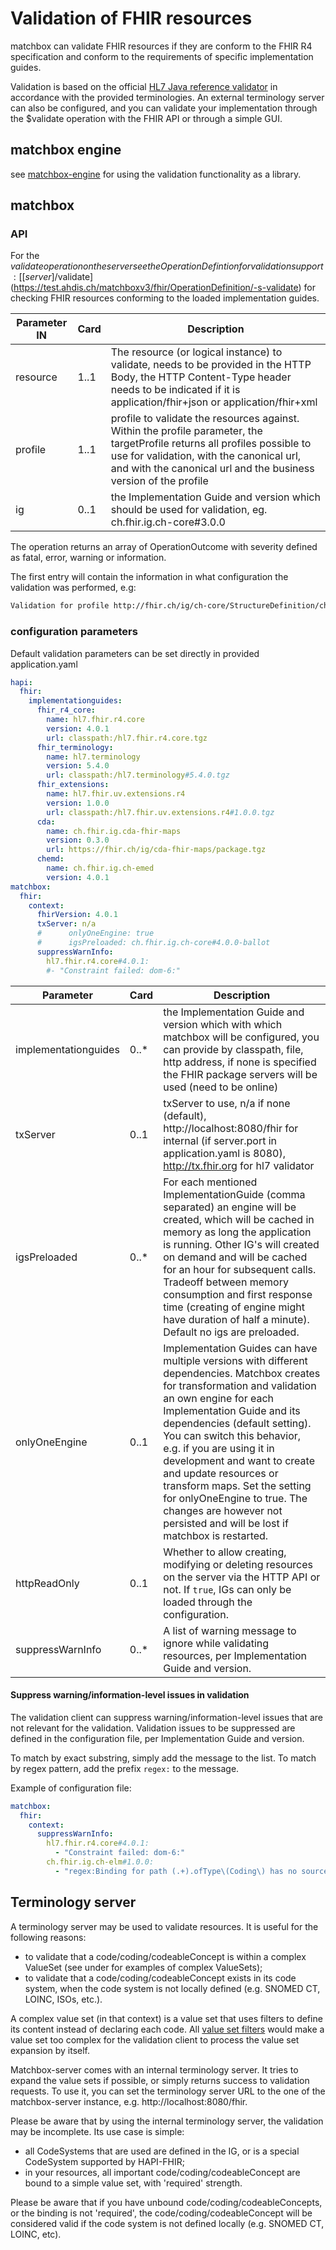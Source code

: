# Validation of FHIR resources

matchbox can validate FHIR resources if they are conform to the FHIR R4 specification
and conform to the requirements of specific implementation guides.

Validation is based on the official [HL7 Java reference validator](https://confluence.hl7.org/display/FHIR/Using+the+FHIR+Validator) in accordance with the provided terminologies. An external terminology server can also be configured, and you can validate your implementation through the $validate operation with the FHIR API or through a simple GUI.

## matchbox engine

see [matchbox-engine](/matchbox-engine) for using the validation functionality as a library.

## matchbox

### API

For the $validate operation on the server see the OperationDefintion for validation support: [[server]/$validate](https://test.ahdis.ch/matchboxv3/fhir/OperationDefinition/-s-validate) for checking FHIR resources conforming to the loaded implementation guides.

| Parameter IN | Card | Description                                                                                                                                                                                                                                |
|--------------|------|--------------------------------------------------------------------------------------------------------------------------------------------------------------------------------------------------------------------------------------------|
| resource     | 1..1 | The resource (or logical instance) to validate, needs to be provided in the HTTP Body, the HTTP Content-Type header needs to be indicated if it is application/fhir+json or application/fhir+xml                                           |
| profile      | 1..1 | profile to validate the resources against. Within the profile parameter, the targetProfile returns all profiles possible to use for validation, with the canonical url, and with the canonical url and the business version of the profile |
| ig           | 0..1 | the Implementation Guide and version which should be used for validation, eg. ch.fhir.ig.ch-core#3.0.0                                                                                                                                     |

The operation returns an array of OperationOutcome with severity defined as fatal, error, warning or information.

The first entry will contain the information in what configuration the validation was performed, e.g:

```bash
Validation for profile http://fhir.ch/ig/ch-core/StructureDefinition/ch-core-patient|3.0.0 (2018-10-15T00:00:00+10:00) with packages: hl7.fhir.xver-extensions#0.0.13, hl7.fhir.r4.core#4.0.1, hl7.terminology#5.1.0, ihe.formatcode.fhir#1.1.0, ch.fhir.ig.ch-epr-term#2.0.8, ch.fhir.ig.ch-core#3.0.0 No Issues detected. Total: 4430ms powered by matchbox-engine 3.1.0, hapi-fhir 6.2.5 and org.hl7.fhir.core 5.6.92 validation parameters Parameters {doNative=false, hintAboutNonMustSupport=false, recursive=false, doDebug=false, assumeValidRestReferences=false, canDoNative=false, noExtensibleBindingMessages=false, noUnicodeBiDiControlChars=false, noInvariants=false, wantInvariantsInMessages=false, txServer='http://tx.fhir.org', lang='null', snomedCT='900000000000207008', targetVer='null', ig=ch.fhir.ig.ch-core#3.0.0, questionnaireMode=CHECK, level=HINTS, mode=VALIDATION, securityChecks=false, crumbTrails=false, forPublication=false, jurisdiction=urn:iso:std:iso:3166#US, allowExampleUrls=false, locale='English', locations={}}
```

### configuration parameters

Default validation parameters can be set directly in provided application.yaml

```yaml
hapi:
  fhir:
    implementationguides:
      fhir_r4_core:
        name: hl7.fhir.r4.core
        version: 4.0.1
        url: classpath:/hl7.fhir.r4.core.tgz
      fhir_terminology:
        name: hl7.terminology
        version: 5.4.0
        url: classpath:/hl7.terminology#5.4.0.tgz
      fhir_extensions:
        name: hl7.fhir.uv.extensions.r4
        version: 1.0.0
        url: classpath:/hl7.fhir.uv.extensions.r4#1.0.0.tgz
      cda:
        name: ch.fhir.ig.cda-fhir-maps
        version: 0.3.0
        url: https://fhir.ch/ig/cda-fhir-maps/package.tgz
      chemd:
        name: ch.fhir.ig.ch-emed
        version: 4.0.1
matchbox:
  fhir:
    context:
      fhirVersion: 4.0.1
      txServer: n/a
      #      onlyOneEngine: true
      #      igsPreloaded: ch.fhir.ig.ch-core#4.0.0-ballot
      suppressWarnInfo:
        hl7.fhir.r4.core#4.0.1:
        #- "Constraint failed: dom-6:"
```

| Parameter            | Card  | Description                                                                                                                                                                                                                                                                                                                                                                                                                                                                       |
|----------------------|-------|-----------------------------------------------------------------------------------------------------------------------------------------------------------------------------------------------------------------------------------------------------------------------------------------------------------------------------------------------------------------------------------------------------------------------------------------------------------------------------------|
| implementationguides | 0..\* | the Implementation Guide and version which with which matchbox will be configured, you can provide by classpath, file, http address, if none is specified the FHIR package servers will be used (need to be online)                                                                                                                                                                                                                                                               |
| txServer             | 0..1  | txServer to use, n/a if none (default), http://localhost:8080/fhir for internal (if server.port in application.yaml is 8080), http://tx.fhir.org for hl7 validator  |
| igsPreloaded         | 0..\* | For each mentioned ImplementationGuide (comma separated) an engine will be created, which will be cached in memory as long the application is running. Other IG's will created on demand and will be cached for an hour for subsequent calls. Tradeoff between memory consumption and first response time (creating of engine might have duration of half a minute). Default no igs are preloaded.                                                                                |
| onlyOneEngine        | 0..1  | Implementation Guides can have multiple versions with different dependencies. Matchbox creates for transformation and validation an own engine for each Implementation Guide and its dependencies (default setting). You can switch this behavior, e.g. if you are using it in development and want to create and update resources or transform maps. Set the setting for onlyOneEngine to true. The changes are however not persisted and will be lost if matchbox is restarted. |
| httpReadOnly         | 0..1  | Whether to allow creating, modifying or deleting resources on the server via the HTTP API or not. If `true`, IGs can only be loaded through the configuration.                                                                                                                                                                                                                                                                                                                    |
| suppressWarnInfo     | 0..\* | A list of warning message to ignore while validating resources, per Implementation Guide and version.                                                                                                                                                                                                                                                                                                                                                                             |

#### Suppress warning/information-level issues in validation

The validation client can suppress warning/information-level issues that are not relevant for the validation.
Validation issues to be suppressed are defined in the configuration file, per Implementation Guide and version.

To match by exact substring, simply add the message to the list.
To match by regex pattern, add the prefix `regex:` to the message.

Example of configuration file:
```yaml
matchbox:
  fhir:
    context:
      suppressWarnInfo:
        hl7.fhir.r4.core#4.0.1:
          - "Constraint failed: dom-6:"
        ch.fhir.ig.ch-elm#1.0.0:
          - "regex:Binding for path (.+).ofType\(Coding\) has no source, so can't be checked"
```

## Terminology server

A terminology server may be used to validate resources.
It is useful for the following reasons:

- to validate that a code/coding/codeableConcept is within a complex ValueSet (see under for examples of complex 
  ValueSets);
- to validate that a code/coding/codeableConcept exists in its code system, when the code system is not locally 
  defined (e.g. SNOMED CT, LOINC, ISOs, etc.).

A complex value set (in that context) is a value set that uses filters to define its content instead of declaring 
each code. All [value set filters](http://build.fhir.org/valueset-filter-operator.html) would make a value set too 
complex for the validation client to process the value set expansion by itself.

Matchbox-server comes with an internal terminology server.
It tries to expand the value sets if possible, or simply returns success to validation requests. 
To use it, you can set the terminology server URL to the one of the matchbox-server instance, e.g. 
http://localhost:8080/fhir.

Please be aware that by using the internal terminology server, the validation may be incomplete.
Its use case is simple:

- all CodeSystems that are used are defined in the IG, or is a special CodeSystem supported by HAPI-FHIR;
- in your resources, all important code/coding/codeableConcept are bound to a simple value set, with 'required' 
  strength.

Please be aware that if you have unbound code/coding/codeableConcepts, or the binding is not 'required', the 
code/coding/codeableConcept will be considered valid if the code system is not defined locally (e.g. SNOMED CT, 
LOINC, etc).
